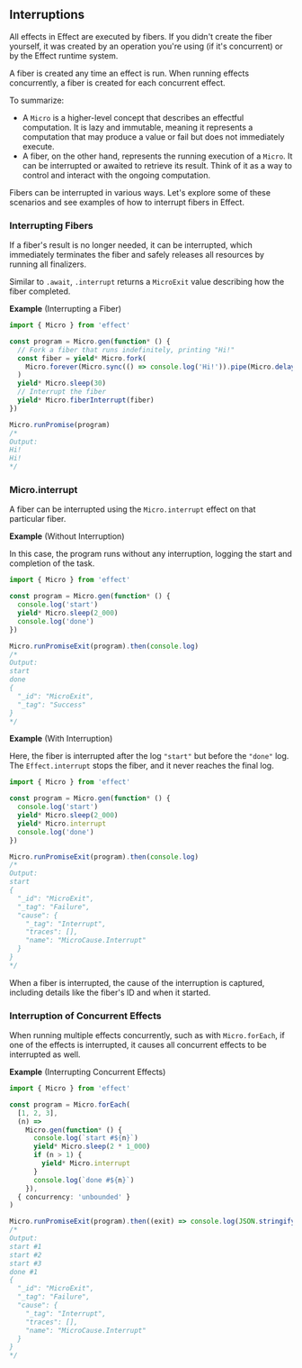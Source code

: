 ## Interruptions

All effects in Effect are executed by fibers. If you didn't create the fiber yourself, it was created by an operation you're using (if it's concurrent) or by the Effect runtime system.

A fiber is created any time an effect is run. When running effects concurrently, a fiber is created for each concurrent effect.

To summarize:

- A `Micro` is a higher-level concept that describes an effectful computation. It is lazy and immutable, meaning it represents a computation that may produce a value or fail but does not immediately execute.
- A fiber, on the other hand, represents the running execution of a `Micro`. It can be interrupted or awaited to retrieve its result. Think of it as a way to control and interact with the ongoing computation.

Fibers can be interrupted in various ways. Let's explore some of these scenarios and see examples of how to interrupt fibers in Effect.

### Interrupting Fibers

If a fiber's result is no longer needed, it can be interrupted, which immediately terminates the fiber and safely releases all resources by running all finalizers.

Similar to `.await`, `.interrupt` returns a `MicroExit` value describing how the fiber completed.

**Example** (Interrupting a Fiber)

```ts twoslash
import { Micro } from 'effect'

const program = Micro.gen(function* () {
  // Fork a fiber that runs indefinitely, printing "Hi!"
  const fiber = yield* Micro.fork(
    Micro.forever(Micro.sync(() => console.log('Hi!')).pipe(Micro.delay(10)))
  )
  yield* Micro.sleep(30)
  // Interrupt the fiber
  yield* Micro.fiberInterrupt(fiber)
})

Micro.runPromise(program)
/*
Output:
Hi!
Hi!
*/
```

### Micro.interrupt

A fiber can be interrupted using the `Micro.interrupt` effect on that particular fiber.

**Example** (Without Interruption)

In this case, the program runs without any interruption, logging the start and completion of the task.

```ts twoslash
import { Micro } from 'effect'

const program = Micro.gen(function* () {
  console.log('start')
  yield* Micro.sleep(2_000)
  console.log('done')
})

Micro.runPromiseExit(program).then(console.log)
/*
Output:
start
done
{
  "_id": "MicroExit",
  "_tag": "Success"
}
*/
```

**Example** (With Interruption)

Here, the fiber is interrupted after the log `"start"` but before the `"done"` log. The `Effect.interrupt` stops the fiber, and it never reaches the final log.

```ts {6} twoslash
import { Micro } from 'effect'

const program = Micro.gen(function* () {
  console.log('start')
  yield* Micro.sleep(2_000)
  yield* Micro.interrupt
  console.log('done')
})

Micro.runPromiseExit(program).then(console.log)
/*
Output:
start
{
  "_id": "MicroExit",
  "_tag": "Failure",
  "cause": {
    "_tag": "Interrupt",
    "traces": [],
    "name": "MicroCause.Interrupt"
  }
}
*/
```

When a fiber is interrupted, the cause of the interruption is captured, including details like the fiber's ID and when it started.

### Interruption of Concurrent Effects

When running multiple effects concurrently, such as with `Micro.forEach`, if one of the effects is interrupted, it causes all concurrent effects to be interrupted as well.

**Example** (Interrupting Concurrent Effects)

```ts twoslash
import { Micro } from 'effect'

const program = Micro.forEach(
  [1, 2, 3],
  (n) =>
    Micro.gen(function* () {
      console.log(`start #${n}`)
      yield* Micro.sleep(2 * 1_000)
      if (n > 1) {
        yield* Micro.interrupt
      }
      console.log(`done #${n}`)
    }),
  { concurrency: 'unbounded' }
)

Micro.runPromiseExit(program).then((exit) => console.log(JSON.stringify(exit, null, 2)))
/*
Output:
start #1
start #2
start #3
done #1
{
  "_id": "MicroExit",
  "_tag": "Failure",
  "cause": {
    "_tag": "Interrupt",
    "traces": [],
    "name": "MicroCause.Interrupt"
  }
}
*/
```
